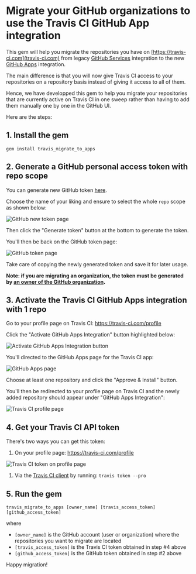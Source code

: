 # Migrate your GitHub organizations to use the Travis CI GitHub App integration

This gem will help you migrate the repositories you have on [https://travis-ci.com](travis-ci.com) from legacy [GitHub Services](https://developer.github.com/v3/guides/replacing-github-services/) integration to the new [GitHub Apps](https://developer.github.com/apps/) integration.

The main difference is that you will now give Travis CI access to your repositories on a repository basis instead of giving it access to all of them.

Hence, we have developped this gem to help you migrate your repositories that are currently active on Travis CI in one sweep rather than having to add them manually one by one in the GitHub UI.

Here are the steps:

## 1. Install the gem
```
gem install travis_migrate_to_apps
```

## 2. Generate a GitHub personal access token with repo scope

You can generate new GitHub token [here](https://github.com/settings/tokens/new).

Choose the name of your liking and ensure to select the whole `repo` scope as shown below:

![GitHub new token page](https://github.com/travis-ci/travis_migrate_to_apps/blob/assets/github-token-new.png)

Then click the "Generate token" button at the bottom to generate the token.

You'll then be back on the GitHub token page:

![GitHub token page](https://github.com/travis-ci/travis_migrate_to_apps/blob/assets/github-token-added.png)

Take care of copying the newly generated token and save it for later usage.

**Note: if you are migrating an organization, the token must be generated by [an owner of the GitHub organization](https://help.github.com/articles/permission-levels-for-an-organization/).**

## 3. Activate the Travis CI GitHub Apps integration with 1 repo

Go to your profile page on Travis CI: https://travis-ci.com/profile

Click the "Activate GitHub Apps Integration" button highlighted below:

![Activate GitHub Apps Integration button](https://github.com/travis-ci/travis_migrate_to_apps/blob/assets/github-apps-button-on-profile-page.png)

You'll directed to the GitHub Apps page for the Travis CI app:

![GitHub Apps page](https://github.com/travis-ci/travis_migrate_to_apps/blob/assets/travis-ci-github-app.png)

Choose at least one repository and click the "Approve & Install" button.

You'll then be redirected to your profile page on Travis CI and the newly added repository should appear under "GitHub Apps Integration":

![Travis CI profile page](https://github.com/travis-ci/travis_migrate_to_apps/blob/assets/travis-ci-profile-with-github-apps-integration.png)

## 4. Get your Travis CI API token

There's two ways you can get this token:

1. On your profile page: https://travis-ci.com/profile

![Travis CI token on profile page](https://github.com/travis-ci/travis_migrate_to_apps/blob/assets/travis-ci-token-profile-page.png)

1. Via the [Travis CI client](https://github.com/travis-ci/travis.rb) by running: `travis token --pro`

## 5. Run the gem

```
travis_migrate_to_apps [owner_name] [travis_access_token] [github_access_token]
```

where 

- `[owner_name]` is the GitHub account (user or organization) where the repositories you want to migrate are located
- `[travis_access_token]` is the Travis CI token obtained in step #4 above
- `[github_access_token]` is the GitHub token obtained in step #2 above

Happy migration!
